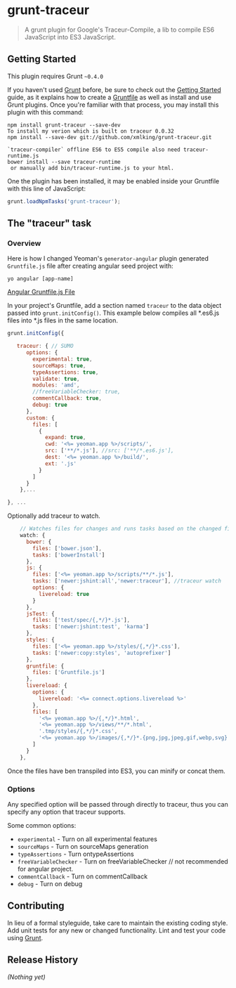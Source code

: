 # grunt-traceur

> A grunt plugin for Google's Traceur-Compile, a lib to compile ES6 JavaScript into ES3 JavaScript. 

## Getting Started
This plugin requires Grunt `~0.4.0`

If you haven't used [Grunt](http://gruntjs.com/) before, be sure to check out the [Getting Started](http://gruntjs.com/getting-started) guide, as it explains how to create a [Gruntfile](http://gruntjs.com/sample-gruntfile) as well as install and use Grunt plugins. Once you're familiar with that process, you may install this plugin with this command:

```shell
npm install grunt-traceur --save-dev
To install my verion which is built on traceur 0.0.32
npm install --save-dev git://github.com/xmlking/grunt-traceur.git

`traceur-compiler` offline ES6 to ES5 compile also need traceur-runtime.js
bower install --save traceur-runtime 
 or manually add bin/traceur-runtime.js to your html. 
```

One the plugin has been installed, it may be enabled inside your Gruntfile with this line of JavaScript:

```js
grunt.loadNpmTasks('grunt-traceur');
```

## The "traceur" task

### Overview

Here is how I changed Yeoman's `generator-angular` plugin generated `Gruntfile.js` file after creating angular seed project with: 

```
yo angular [app-name]
```

[Angular Gruntfile.js File](/Yeoman-Angular-Gruntfile.js)

In your project's Gruntfile, add a section named `traceur` to the data object passed into `grunt.initConfig()`.
This example below compiles all *.es6.js files into *.js files in the same location. 


```js
grunt.initConfig({

   traceur: { // SUMO
      options: {
        experimental: true,
        sourceMaps: true,
        typeAssertions: true,
        validate: true,
        modules: 'amd',
        //freeVariableChecker: true,
        commentCallback: true,
        debug: true
      },
      custom: {
        files: [
          {
            expand: true,
            cwd: '<%= yeoman.app %>/scripts/',
            src: ['**/*.js'], //src: ['**/*.es6.js'],
            dest: '<%= yeoman.app %>/build/',
            ext: '.js'
          }
        ]
      }
    },...

}, ...
```
Optionally add traceur to watch.

```js
    // Watches files for changes and runs tasks based on the changed files
    watch: {
      bower: {
        files: ['bower.json'],
        tasks: ['bowerInstall']
      },
      js: {
        files: ['<%= yeoman.app %>/scripts/**/*.js'],
        tasks: ['newer:jshint:all','newer:traceur'], //traceur watch
        options: {
          livereload: true
        }
      },
      jsTest: {
        files: ['test/spec/{,*/}*.js'],
        tasks: ['newer:jshint:test', 'karma']
      },
      styles: {
        files: ['<%= yeoman.app %>/styles/{,*/}*.css'],
        tasks: ['newer:copy:styles', 'autoprefixer']
      },
      gruntfile: {
        files: ['Gruntfile.js']
      },
      livereload: {
        options: {
          livereload: '<%= connect.options.livereload %>'
        },
        files: [
          '<%= yeoman.app %>/{,*/}*.html',
          '<%= yeoman.app %>/views/**/*.html',
          '.tmp/styles/{,*/}*.css',
          '<%= yeoman.app %>/images/{,*/}*.{png,jpg,jpeg,gif,webp,svg}'
        ]
      }
    },
```
Once the files have ben transpiled into ES3, you can minify or concat them. 

### Options

Any specified option will be passed through directly to traceur, thus you can specify any option that traceur supports.

Some common options:

* `experimental` - Turn on all experimental features
* `sourceMaps`  - Turn on sourceMaps generation 
* `typeAssertions`  - Turn ontypeAssertions
* `freeVariableChecker`  - Turn on freeVariableChecker // not recommended for angular project.
* `commentCallback`  - Turn on commentCallback
* `debug`  - Turn on debug

## Contributing
In lieu of a formal styleguide, take care to maintain the existing coding style. Add unit tests for any new or changed functionality. Lint and test your code using [Grunt](http://gruntjs.com/).

## Release History
_(Nothing yet)_
